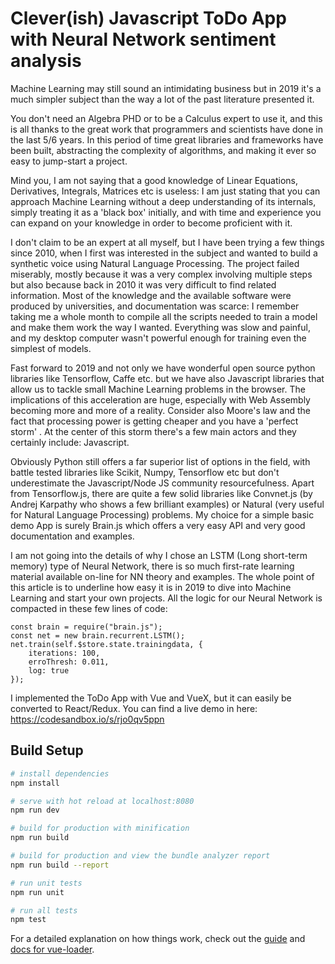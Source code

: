 # Clever(ish) Javascript ToDo App with Neural Network sentiment analysis



Machine Learning may still sound an intimidating  business but in 2019 it's a much simpler subject than the way a lot of the past literature presented it.

You don't need an Algebra PHD or to be a Calculus expert to use it, and this is all thanks to the great work that programmers and scientists have done in the last 5/6 years. In this period of time great libraries and frameworks have been built, abstracting the complexity of algorithms, and making it ever so easy to jump-start a project. 

Mind you, I am not saying that a good knowledge of Linear Equations, Derivatives, Integrals, Matrices etc is useless: I am just stating that you can approach Machine Learning without a deep understanding of its internals, simply treating it as a 'black box' initially, and with time and experience you can expand on your knowledge in order to become proficient with it.

I don't claim to be an expert at all myself, but I have been trying a few things since 2010, when I first was interested in the subject and wanted to build a synthetic voice using Natural Language Processing.
The project failed miserably, mostly because it was a very complex involving multiple steps but also because back in 2010 it was very difficult to find related information. Most of the knowledge and the available software were produced by universities, and documentation was scarce: I remember taking me a whole month to compile all the scripts needed to train a model and make them work the way I wanted.
Everything was slow and painful, and my desktop computer wasn't powerful enough for training even the simplest of models.

Fast forward to 2019 and not only we have wonderful open source python libraries like Tensorflow, Caffe etc. but we have also Javascript libraries that allow us to tackle small Machine Learning problems in the browser. 
The implications of this acceleration are huge, especially with Web Assembly becoming more and more of a reality. Consider also Moore's law and the fact that processing power is  getting cheaper and you have a 'perfect storm' . At the center of this storm there's a few main actors and they certainly include: Javascript. 

Obviously Python still offers a far superior list of options in the field, with battle tested libraries like Scikit, Numpy, Tensorflow etc but don't underestimate the Javascript/Node JS community resourcefulness.
Apart from Tensorflow.js, there are quite a few solid libraries like Convnet.js (by Andrej Karpathy who shows a few brilliant examples)  or Natural (very useful for Natural Language Processing) problems. My choice for a simple basic demo App is surely Brain.js which offers a very easy API and very good documentation and examples. 

I am not going into the details of why I chose an LSTM (Long short-term memory) type of Neural Network, there is so much first-rate learning material available on-line for NN theory and examples.
The whole point of this article is to underline how easy it is in 2019 to dive into Machine Learning and start your own projects. 
All the logic for our Neural Network is compacted in these few lines of code:

```
const brain = require("brain.js");
const net = new brain.recurrent.LSTM();
net.train(self.$store.state.trainingdata, {
	iterations: 100,
	erroThresh: 0.011,
	log: true
});
```

I implemented the ToDo App with Vue and VueX, but it can easily be converted to React/Redux.
You can find a live demo in here: https://codesandbox.io/s/rjo0qv5ppn


## Build Setup

``` bash
# install dependencies
npm install

# serve with hot reload at localhost:8080
npm run dev

# build for production with minification
npm run build

# build for production and view the bundle analyzer report
npm run build --report

# run unit tests
npm run unit

# run all tests
npm test
```

For a detailed explanation on how things work, check out the [guide](http://vuejs-templates.github.io/webpack/) and [docs for vue-loader](http://vuejs.github.io/vue-loader).
